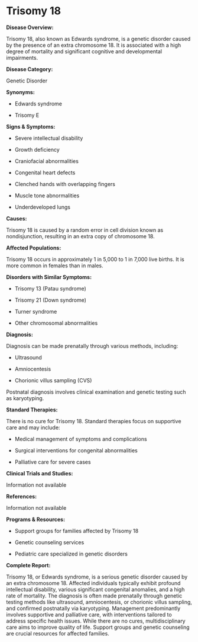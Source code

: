 # Trisomy 18

**Disease Overview:**
Trisomy 18, also known as Edwards syndrome, is a genetic disorder caused by the presence of an extra chromosome 18. It is associated with a high degree of mortality and significant cognitive and developmental impairments.

**Disease Category:**
Genetic Disorder

**Synonyms:**
- Edwards syndrome
- Trisomy E

**Signs & Symptoms:**
- Severe intellectual disability
- Growth deficiency
- Craniofacial abnormalities
- Congenital heart defects
- Clenched hands with overlapping fingers
- Muscle tone abnormalities
- Underdeveloped lungs

**Causes:**
Trisomy 18 is caused by a random error in cell division known as nondisjunction, resulting in an extra copy of chromosome 18.

**Affected Populations:**
Trisomy 18 occurs in approximately 1 in 5,000 to 1 in 7,000 live births. It is more common in females than in males.

**Disorders with Similar Symptoms:**
- Trisomy 13 (Patau syndrome)
- Trisomy 21 (Down syndrome)
- Turner syndrome
- Other chromosomal abnormalities

**Diagnosis:**
Diagnosis can be made prenatally through various methods, including:
- Ultrasound
- Amniocentesis
- Chorionic villus sampling (CVS)
Postnatal diagnosis involves clinical examination and genetic testing such as karyotyping.

**Standard Therapies:**
There is no cure for Trisomy 18. Standard therapies focus on supportive care and may include:
- Medical management of symptoms and complications
- Surgical interventions for congenital abnormalities
- Palliative care for severe cases

**Clinical Trials and Studies:**
Information not available

**References:**
Information not available

**Programs & Resources:**
- Support groups for families affected by Trisomy 18
- Genetic counseling services
- Pediatric care specialized in genetic disorders

**Complete Report:**
Trisomy 18, or Edwards syndrome, is a serious genetic disorder caused by an extra chromosome 18. Affected individuals typically exhibit profound intellectual disability, various significant congenital anomalies, and a high rate of mortality. The diagnosis is often made prenatally through genetic testing methods like ultrasound, amniocentesis, or chorionic villus sampling, and confirmed postnatally via karyotyping. Management predominantly involves supportive and palliative care, with interventions tailored to address specific health issues. While there are no cures, multidisciplinary care aims to improve quality of life. Support groups and genetic counseling are crucial resources for affected families.
